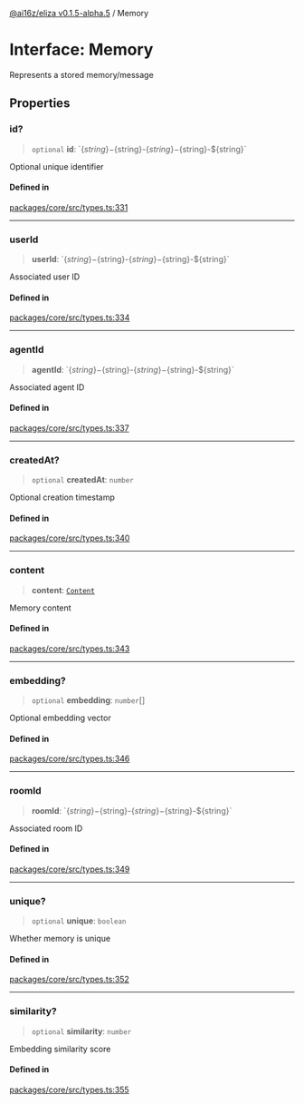 [@ai16z/eliza v0.1.5-alpha.5](../index.md) / Memory

# Interface: Memory

Represents a stored memory/message

## Properties

### id?

> `optional` **id**: \`$\{string\}-$\{string\}-$\{string\}-$\{string\}-$\{string\}\`

Optional unique identifier

#### Defined in

[packages/core/src/types.ts:331](https://github.com/royerz2/eliza-test-textrs-main/blob/main/packages/core/src/types.ts#L331)

***

### userId

> **userId**: \`$\{string\}-$\{string\}-$\{string\}-$\{string\}-$\{string\}\`

Associated user ID

#### Defined in

[packages/core/src/types.ts:334](https://github.com/royerz2/eliza-test-textrs-main/blob/main/packages/core/src/types.ts#L334)

***

### agentId

> **agentId**: \`$\{string\}-$\{string\}-$\{string\}-$\{string\}-$\{string\}\`

Associated agent ID

#### Defined in

[packages/core/src/types.ts:337](https://github.com/royerz2/eliza-test-textrs-main/blob/main/packages/core/src/types.ts#L337)

***

### createdAt?

> `optional` **createdAt**: `number`

Optional creation timestamp

#### Defined in

[packages/core/src/types.ts:340](https://github.com/royerz2/eliza-test-textrs-main/blob/main/packages/core/src/types.ts#L340)

***

### content

> **content**: [`Content`](Content.md)

Memory content

#### Defined in

[packages/core/src/types.ts:343](https://github.com/royerz2/eliza-test-textrs-main/blob/main/packages/core/src/types.ts#L343)

***

### embedding?

> `optional` **embedding**: `number`[]

Optional embedding vector

#### Defined in

[packages/core/src/types.ts:346](https://github.com/royerz2/eliza-test-textrs-main/blob/main/packages/core/src/types.ts#L346)

***

### roomId

> **roomId**: \`$\{string\}-$\{string\}-$\{string\}-$\{string\}-$\{string\}\`

Associated room ID

#### Defined in

[packages/core/src/types.ts:349](https://github.com/royerz2/eliza-test-textrs-main/blob/main/packages/core/src/types.ts#L349)

***

### unique?

> `optional` **unique**: `boolean`

Whether memory is unique

#### Defined in

[packages/core/src/types.ts:352](https://github.com/royerz2/eliza-test-textrs-main/blob/main/packages/core/src/types.ts#L352)

***

### similarity?

> `optional` **similarity**: `number`

Embedding similarity score

#### Defined in

[packages/core/src/types.ts:355](https://github.com/royerz2/eliza-test-textrs-main/blob/main/packages/core/src/types.ts#L355)
